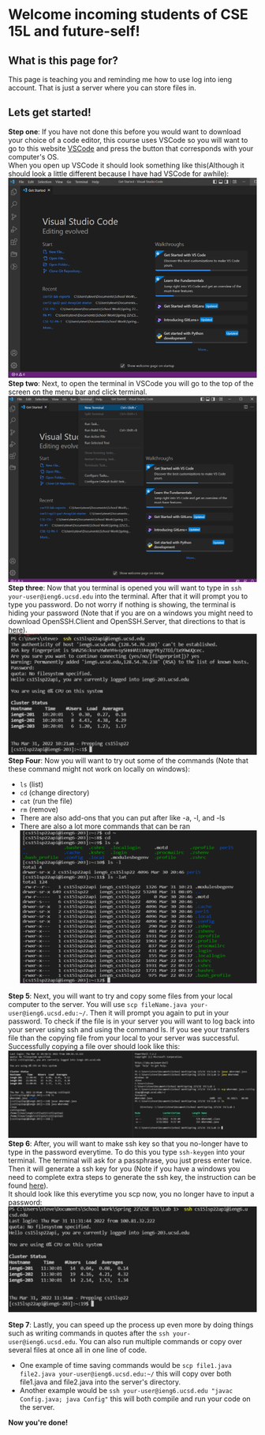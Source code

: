 # Welcome incoming students of CSE 15L and future-self!

## What is this page for?
This page is teaching you and reminding me how to use log into ieng account. That is just a server where you can store files in.

## Lets get started!

**Step one**: If you have not done this before you would want to download your choice of a code editor, this course uses VSCode so you will want to go to this website [VSCode](https://code.visualstudio.com/download) and press the button that corresponds with your computer's OS.  
When you open up VSCode it should look something like this(Although it should look a little different because I have had VSCode for awhile):
![Picture](Pics/VSCode.png)  
**Step two**: Next, to open the terminal in VSCode you will go to the top of the screen on the menu bar and click terminal.  
![Picture](Pics/Oterminal.png)  
**Step three**: Now that you terminal is opened you will want to type in `ssh your-user@ieng6.ucsd.edu` into the terminal. After that it will prompt you to type you password. Do not worry if nothing is showing, the terminal is hiding your password (Note that if you are on a windows you might need to download OpenSSH.Client and OpenSSH.Server, that directions to that is [here](https://docs.microsoft.com/en-us/windows-server/administration/openssh/openssh_install_firstuse)). 
![Picture](Pics/SignedInT.png)  
**Step Four**: Now you will want to try out some of the commands (Note that these command might not work on locally on windows):
* `ls` (list)
* `cd` (change directory)
* `cat` (run the file)
* `rm` (remove)
* There are also add-ons that you can put after like -a, -l, and -ls
* There are also a lot more commands that can be ran  
![Picture](Pics/commands.png)    

**Step 5**: Next, you will want to try and copy some files from your local computer to the server. You will use `scp fileName.java your-user@ieng6.ucsd.edu:~/`. Then it will prompt you again to put in your password. To check if the file is in your server you will want to log back into your server using ssh and using the command ls. If you see your transfers file than the copying file from your local to your server was successful.  
Successfully copying a file over should look like this:
![Picture](Pics/success.png)
**Step 6**: After, you will want to make ssh key so that you no-longer have to type in the password everytime. To do this you type `ssh-keygen` into your terminal. The terminal will ask for a passphrase, you just press enter twice. Then it will generate a ssh key for you (Note if you have a windows you need to complete extra steps to generate the ssh key, the instruction can be found [here](https://docs.microsoft.com/en-us/windows-server/administration/openssh/openssh_keymanagement#user-key-generation)).  
It should look like this everytime you scp now, you no longer have to input a password:
![Picture](Pics/keygen.png)

**Step 7**: Lastly, you can speed up the process up even more by doing things such as writing commands in quotes after the `ssh your-user@ieng6.ucsd.edu`. You can also run multiple commands or copy over several files at once all in one line of code.
* One example of time saving commands would be `scp file1.java file2.java your-user@ieng6.ucsd.edu:~/` this will copy over both file1.java and file2.java into the server's directory.
* Another example would be `ssh your-user@ieng6.ucsd.edu "javac Config.java; java Config"` this will both compile and run your code on the server.

**Now you're done!**



